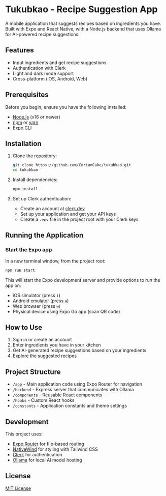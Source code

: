 # Tukubkao - Recipe Suggestion App

A mobile application that suggests recipes based on ingredients you have. Built with Expo and React Native, with a Node.js backend that uses Ollama for AI-powered recipe suggestions.

## Features

- Input ingredients and get recipe suggestions
- Authentication with Clerk
- Light and dark mode support
- Cross-platform (iOS, Android, Web)

## Prerequisites

Before you begin, ensure you have the following installed:

- [Node.js](https://nodejs.org/) (v16 or newer)
- [npm](https://www.npmjs.com/) or [yarn](https://yarnpkg.com/)
- [Expo CLI](https://docs.expo.dev/get-started/installation/)

## Installation

1. Clone the repository:
   ```bash
   git clone https://github.com/CoriumCake/tukubkao.git
   cd tukubkao
   ```

2. Install dependencies:
   ```bash
   npm install
   ```

3. Set up Clerk authentication:
   - Create an account at [clerk.dev](https://clerk.dev)
   - Set up your application and get your API keys
   - Create a `.env` file in the project root with your Clerk keys

## Running the Application

### Start the Expo app

In a new terminal window, from the project root:

```bash
npm run start
```

This will start the Expo development server and provide options to run the app on:
- iOS simulator (press `i`)
- Android emulator (press `a`)
- Web browser (press `w`)
- Physical device using Expo Go app (scan QR code)

## How to Use

1. Sign in or create an account
2. Enter ingredients you have in your kitchen
3. Get AI-generated recipe suggestions based on your ingredients
4. Explore the suggested recipes

## Project Structure

- `/app` - Main application code using Expo Router for navigation
- `/backend` - Express server that communicates with Ollama
- `/components` - Reusable React components
- `/hooks` - Custom React hooks
- `/constants` - Application constants and theme settings

## Development

This project uses:
- [Expo Router](https://docs.expo.dev/router/introduction/) for file-based routing
- [NativeWind](https://www.nativewind.dev/) for styling with Tailwind CSS
- [Clerk](https://clerk.dev/) for authentication
- [Ollama](https://ollama.ai/) for local AI model hosting

## License

[MIT License](LICENSE)

